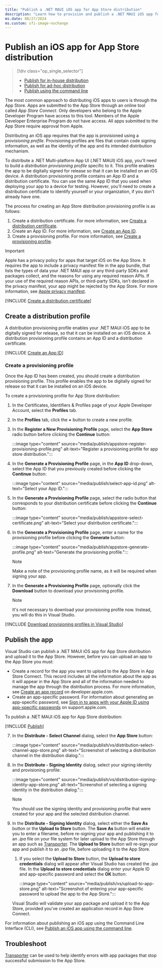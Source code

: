 ```yaml
---
title: "Publish a .NET MAUI iOS app for App Store distribution"
description: "Learn how to provision and publish a .NET MAUI iOS app for App Store distribution."
ms.date: 08/27/2024
ms.custom: sfi-image-nochange
---
```


# Publish an iOS app for App Store distribution

> [!div class="op_single_selector"]
>
> - [Publish for in-house distribution](publish-in-house.md)
> - [Publish for ad-hoc distribution](publish-ad-hoc.md)
> - [Publish using the command line](publish-cli.md)

The most common approach to distributing iOS apps to users is through the App Store. Apps are submitted to the App Store through an online tool called *App Store Connect*. Only developers who belong to the Apple Developer Program have access to this tool. Members of the Apple Developer Enterprise Program do not have access. All apps submitted to the App Store require approval from Apple.

Distributing an iOS app requires that the app is provisioned using a *provisioning profile*. Provisioning profiles are files that contain code signing information, as well as the identity of the app and its intended distribution mechanism.

To distribute a .NET Multi-platform App UI (.NET MAUI) iOS app, you'll need to build a *distribution provisioning profile* specific to it. This profile enables the app to be digitally signed for release so that it can be installed on an iOS device. A distribution provisioning profile contains an App ID and a distribution certificate. You can use the same App ID that you used when deploying your app to a device for testing. However, you'll need to create a distribution certificate to identify yourself or your organization, if you don't already have one.

The process for creating an App Store distribution provisioning profile is as follows:

1. Create a distribution certificate. For more information, see [Create a distribution certificate](#create-a-distribution-certificate).
1. Create an App ID. For more information, see [Create an App ID](#create-an-app-id).
1. Create a provisioning profile. For more information, see [Create a provisioning profile](#create-a-provisioning-profile).

> [!IMPORTANT]
> Apple has a privacy policy for apps that target iOS on the App Store. It requires the app to include a privacy manifest file in the app bundle, that lists the types of data your .NET MAUI app or any third-party SDKs and packages collect, and the reasons for using any required reason APIs. If your use of the required reason APIs, or third-party SDKs, isn’t declared in the privacy manifest, your app might be rejected by the App Store. For more information, see [Apple privacy manifest](~/ios/privacy-manifest.md).

[!INCLUDE [Create a distribution certificate](../includes/distribution-certificate.md)]

## Create a distribution profile

A distribution provisioning profile enables your .NET MAUI iOS app to be digitally signed for release, so that it can be installed on an iOS device. A distribution provisioning profile contains an App ID and a distribution certificate.

[!INCLUDE [Create an App ID](../includes/app-id.md)]

### Create a provisioning profile

Once the App ID has been created, you should create a distribution provisioning profile. This profile enables the app to be digitally signed for release so that it can be installed on an iOS device.

To create a provisioning profile for App Store distribution:

1. In the Certificates, Identifiers & Profiles page of your Apple Developer Account, select the **Profiles** tab.
1. In the **Profiles** tab, click the **+** button to create a new profile.
1. In the **Register a New Provisioning Profile** page, select the **App Store** radio button before clicking the **Continue** button:

    :::image type="content" source="media/publish/appstore-register-provisioning-profile.png" alt-text="Register a provisioning profile for app store distribution.":::

1. In the **Generate a Provisioning Profile** page, in the **App ID** drop-down, select the App ID that you previously created before clicking the **Continue** button:

    :::image type="content" source="media/publish/select-app-id.png" alt-text="Select your App ID.":::

1. In the **Generate a Provisioning Profile** page, select the radio button that corresponds to your distribution certificate before clicking the **Continue** button:

    :::image type="content" source="media/publish/appstore-select-certificate.png" alt-text="Select your distribution certificate.":::

1. In the **Generate a Provisioning Profile** page, enter a name for the provisioning profile before clicking the **Generate** button:

    :::image type="content" source="media/publish/appstore-generate-profile.png" alt-text="Generate the provisioning profile.":::

    > [!NOTE]
    > Make a note of the provisioning profile name, as it will be required when signing your app.

1. In the **Generate a Provisioning Profile** page, optionally click the **Download** button to download your provisioning profile.

    > [!NOTE]
    > It's not necessary to download your provisioning profile now. Instead, you will do this in Visual Studio.

[!INCLUDE [Download provisioning profiles in Visual Studio](../includes/download-profiles.md)]

## Publish the app

Visual Studio can publish a .NET MAUI iOS app for App Store distribution and upload it to the App Store. However, before you can upload an app to the App Store you must:

- Create a record for the app you want to upload to the App Store in App Store Connect. This record includes all the information about the app as it will appear in the App Store and all of the information needed to manage the app through the distribution process. For more information, see [Create an app record](https://developer.apple.com/help/app-store-connect/create-an-app-record/add-a-new-app) on developer.apple.com.
- Create an app-specific password. For information about generating an app-specific password, see [Sign in to apps with your Apple ID using app-specific passwords](https://support.apple.com/HT204397) on support.apple.com.

To publish a .NET MAUI iOS app for App Store distribution:

[!INCLUDE [Publish](../includes/publish-vs.md)]

<!-- markdownlint-disable MD029 -->
7. In the **Distribute - Select Channel** dialog, select the **App Store** button:

    :::image type="content" source="media/publish/vs/distribution-select-channel-app-store.png" alt-text="Screenshot of selecting a distribution channel in the distribution dialog.":::
    <!-- markdownlint-enable MD029 -->

1. In the **Distribute - Signing Identity** dialog, select your signing identity and provisioning profile:

    :::image type="content" source="media/publish/vs/distribution-signing-identity-app-store.png" alt-text="Screenshot of selecting a signing identity in the distribution dialog.":::

    > [!NOTE]
    > You should use the signing identity and provisioning profile that were created for your app and the selected distribution channel.

1. In the **Distribute - Signing Identity** dialog, select either the **Save As** button or the **Upload to Store** button. The **Save As** button will enable you to enter a filename, before re-signing your app and publishing it to an *.ipa* file on your file system for later upload to the App Store through an app such as [Transporter](https://apps.apple.com/us/app/transporter/id1450874784?mt=12). The **Upload to Store** button will re-sign your app and publish it to an *.ipa* file, before uploading it to the App Store.

    1. If you select the **Upload to Store** button, the **Upload to store credentials** dialog will appear after Visual Studio has created the *.ipa* file. In the **Upload to store credentials** dialog enter your Apple ID and app-specific password and select the **OK** button:

        :::image type="content" source="media/publish/vs/upload-to-app-store.png" alt-text="Screenshot of entering your app-specific password to upload the app to the App Store.":::

      Visual Studio will validate your app package and upload it to the App Store, provided you've created an application record in App Store Connect.

For information about publishing an iOS app using the Command Line Interface (CLI), see [Publish an iOS app using the command line](publish-cli.md).

## Troubleshoot

[Transporter](https://apps.apple.com/us/app/transporter/id1450874784?mt=12) can be used to help identify errors with app packages that stop successful submission to the App Store.
